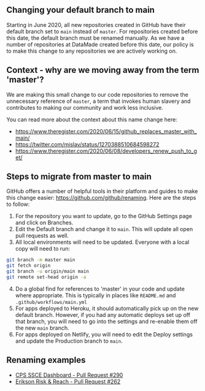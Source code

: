 ## Changing your default branch to main

Starting in June 2020, all new repositories created in GitHub have their default branch set to `main` instead of `master`. For repositories created before this date, the default branch must be renamed manually. As we have a number of repositories at DataMade created before this date, our policy is to make this change to any repositories we are actively working on.

## Context - why are we moving away from the term 'master'?

We are making this small change to our code repositories to remove the unnecessary reference of `master`, a term that invokes human slavery and contributes to making our community and work less inclusive.

You can read more about the context about this name change here:

* https://www.theregister.com/2020/06/15/github_replaces_master_with_main/
* https://twitter.com/mislav/status/1270388510684598272
* https://www.theregister.com/2020/06/08/developers_renew_push_to_get/

## Steps to migrate from master to main

GitHub offers a number of helpful tools in their platform and guides to make this change easier: https://github.com/github/renaming. Here are the steps to follow:

1. For the repository you want to update, go to the GitHub Settings page and click on Branches.
2. Edit the Default branch and change it to `main`. This will update all open pull requests as well.
3. All local environments will need to be updated. Everyone with a local copy will need to run:

```bash
git branch -m master main
git fetch origin
git branch -u origin/main main
git remote set-head origin -a
```

4. Do a global find for references to 'master' in your code and update where appropriate. This is typically in places like `README.md` and `.github/workflows/main.yml`
5. For apps deployed to Heroku, it should automatically pick up on the new default branch. However, if you had any automatic deploys set up off that branch, you will need to go into the settings and re-enable them off the new `main` branch.
6. For apps deployed on Netlify, you will need to edit the Deploy settings and update the Production branch to `main`.


## Renaming examples

- [CPS SSCE Dashboard - Pull Request #290](https://github.com/datamade/cps-ssce-dashboard/pull/290)
- [Erikson Risk & Reach - Pull Request #262](https://github.com/datamade/risk-and-reach/issues/262)